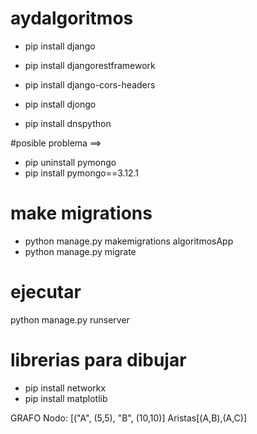 # aydalgoritmos

- pip install django
- pip install djangorestframework
- pip install django-cors-headers

- pip install djongo
- pip install dnspython

#posible problema ==>

- pip uninstall pymongo
- pip install pymongo==3.12.1

# make migrations

- python manage.py makemigrations algoritmosApp
- python manage.py migrate

# ejecutar
python manage.py runserver

# librerias para dibujar
- pip install networkx
- pip install matplotlib

GRAFO
Nodo: [("A", (5,5), "B", (10,10)]
Aristas[(A,B),(A,C)]

